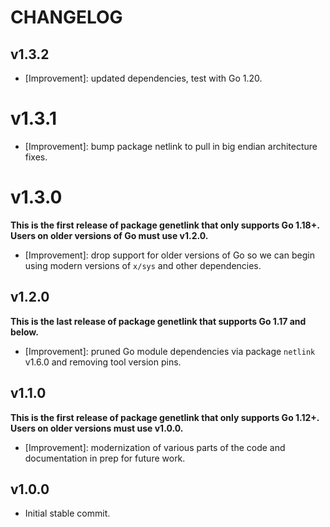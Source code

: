 # CHANGELOG

## v1.3.2

- [Improvement]: updated dependencies, test with Go 1.20.

# v1.3.1

- [Improvement]: bump package netlink to pull in big endian architecture fixes.

# v1.3.0

**This is the first release of package genetlink that only supports Go 1.18+.
Users on older versions of Go must use v1.2.0.**

- [Improvement]: drop support for older versions of Go so we can begin using
 modern versions of `x/sys` and other dependencies.

## v1.2.0

**This is the last release of package genetlink that supports Go 1.17 and
below.**

- [Improvement]: pruned Go module dependencies via package `netlink` v1.6.0 and
 removing tool version pins.

## v1.1.0

**This is the first release of package genetlink that only supports Go 1.12+.
Users on older versions must use v1.0.0.**

- [Improvement]: modernization of various parts of the code and documentation in
 prep for future work.

## v1.0.0

- Initial stable commit.
